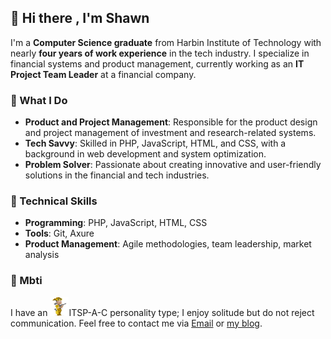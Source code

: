 ## 👋 Hi there , I'm Shawn
I'm a **Computer Science graduate** from Harbin Institute of Technology with nearly **four years of work experience** in the tech industry. I specialize in financial systems and product management, currently working as an **IT Project Team Leader** at a financial company.

### 🚀 What I Do
- **Product and Project Management**: Responsible for the product design and project management of investment and research-related systems.
- **Tech Savvy**: Skilled in PHP, JavaScript, HTML, and CSS, with a background in web development and system optimization.
- **Problem Solver**: Passionate about creating innovative and user-friendly solutions in the financial and tech industries.

### 🔧 Technical Skills
- **Programming**: PHP, JavaScript, HTML, CSS
- **Tools**: Git, Axure
- **Product Management**: Agile methodologies, team leadership, market analysis

### 🌱 Mbti
I have an <img src="mbti/ISTP.svg" alt="ISTP" style="width: 30px;">ITSP-A-C personality type; I enjoy solitude but do not reject communication.
Feel free to contact me via [Email](mailto:admin@shawnzeng.com) or [my blog](https://shawnzeng.com).





<!--
**ShawnZeng1996/ShawnZeng1996** is a ✨ _special_ ✨ repository because its `README.md` (this file) appears on your GitHub profile.

Here are some ideas to get you started:

- 🔭 I’m currently working on ...
- 🌱 I’m currently learning ...
- 👯 I’m looking to collaborate on ...
- 🤔 I’m looking for help with ...
- 💬 Ask me about ...
- 📫 How to reach me: ...
- 😄 Pronouns: ...
- ⚡ Fun fact: ...
-->
